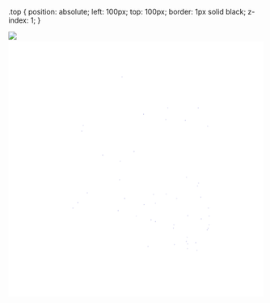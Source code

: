 .top {
  position: absolute;
  left: 100px;
  top: 100px;
  border: 1px solid black;
  z-index: 1;
 }
<div>

<img src="https://cdn.discordapp.com/attachments/1118795984277880882/1119766170627756042/Sanctuary_Eastern_Continent_map_with_grid.png">
<img class="top" src="pins21june.png">

</div>
